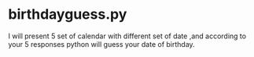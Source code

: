# birthdayguess.py

I will present  5 set of calendar with different set of date ,and according to your 5 responses python will guess your date of birthday.
